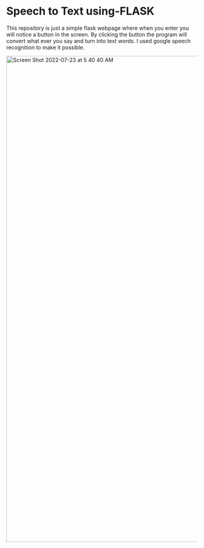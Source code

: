 # Speech to Text using-FLASK

This repository is just a simple flask webpage where when you enter you will notice a button in the screen. By clicking the button the program will convert what ever you say and turn into text words. 
I used google speech recognition to make it possible. 

<img width="1280" alt="Screen Shot 2022-07-23 at 5 40 40 AM" src="https://user-images.githubusercontent.com/100453330/180587576-9cfac124-b1fc-4ea7-bf46-0c28261d7ff5.png">
